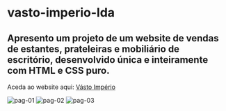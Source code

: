 # vasto-imperio-lda
<h2>Apresento um projeto de um website de vendas de estantes, prateleiras e mobiliário de escritório, desenvolvido única e inteiramente com HTML e CSS puro.</h2>


Aceda ao website aqui:
<a href="https://galinha2.github.io/vasto-imperio-lda/pagina-principal/index.html">Vásto Império</a>

![pag-01](https://github.com/Galinha2/vasto-imperio-lda/assets/161582309/1daab666-9453-41b2-9ebf-79cce5609381)
![pag-02](https://github.com/Galinha2/vasto-imperio-lda/assets/161582309/8858a92b-c2a2-4ca3-8478-1eb1b8694159)
![pag-03](https://github.com/Galinha2/vasto-imperio-lda/assets/161582309/a5464ce4-4ca0-4376-9261-5eddefe084fc)

